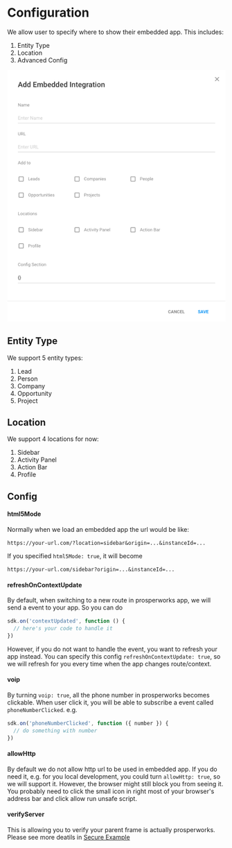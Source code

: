 # Configuration

We allow user to specify where to show their embedded app.
This includes:
1. Entity Type
2. Location
3. Advanced Config

![Embedded App Setting](./images/embedded-app-setting.png)

## Entity Type
We support 5 entity types:
1. Lead
2. Person
3. Company
4. Opportunity
5. Project

## Location
We support 4 locations for now:
1. Sidebar
2. Activity Panel
3. Action Bar
4. Profile

## Config
#### html5Mode
Normally when we load an embedded app the url would be like:
```
https://your-url.com/?location=sidebar&origin=...&instanceId=...
```

If you specified `html5Mode: true`, it will become
```
https://your-url.com/sidebar?origin=...&instanceId=...
```

#### refreshOnContextUpdate
By default, when switching to a new route in prosperworks app, we will send a event to your app. So you can do
```javascript
sdk.on('contextUpdated', function () {
  // here's your code to handle it
})
```

However, if you do not want to handle the event, you want to refresh your app instead. You can specify this
config `refreshOnContextUpdate: true`, so we will refresh for you every time when the app changes route/context.

#### voip
By turning `voip: true`, all the phone number in prosperworks becomes clickable. When user click it, you will be able to subscribe a event called `phoneNumberClicked`.
e.g.
```javascript
sdk.on('phoneNumberClicked', function ({ number }) {
  // do something with number
})
```

#### allowHttp
By default we do not allow http url to be used in embedded app. If you do need it, e.g. for you local development, you could turn `allowHttp: true`, so we will support it.
However, the browser might still block you from seeing it.
You probably need to click the small icon in right most of your browser's address bar and click allow run unsafe script.

#### verifyServer
This is allowing you to verify your parent frame is actually prosperworks. Please see more deatils in
[Secure Example](./EXAMPLES.html#secure-example)
